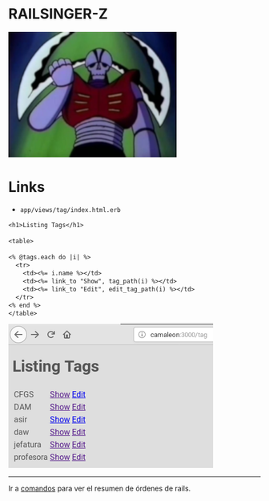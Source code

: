 
# RAILSINGER-Z

![](images/malo1.png)

# Links

* `app/views/tag/index.html.erb`

```
<h1>Listing Tags</h1>

<table>

<% @tags.each do |i| %>
  <tr>
    <td><%= i.name %></td>
    <td><%= link_to "Show", tag_path(i) %></td>
    <td><%= link_to "Edit", edit_tag_path(i) %></td>
  </tr>
<% end %>
</table>
```

![](images/10-tag-index.png)

---

Ir a [comandos](99-commands.md) para ver el resumen de órdenes de rails.

